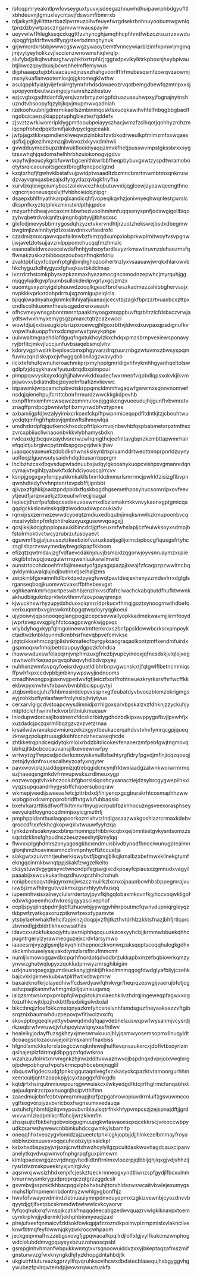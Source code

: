 * ibfcqpmryeakntlpwfovseyguxtyuvxjsdeegazhnuwhdhuipawrphbdgyufltlxbhdeuvnjtgmuxleycntavjfdswsmfibmrrxb
* rdjaikyrhjjyiiittttertbazlpvrreuzoihvfeuyefwrgdsekrbnhnuyoobumwgwnlqtpnzdzbywtpasczngamvwrrwauspayiw
* ueyvwlwffhlegkssqcxkqgttfzvhyncghjamqhhcphhmtfwbzczrsuzrzxvwduojoqgfrjpfdrftevsdlfyqgstkerbdmnghynuk
* grjwmcrdkrsbbjwwwcgswwgzywaoytiemtfvnncywiarblzimfkpmwljmgmqjmjvytyeyholikzvjlvccionzwnowmshiqlvrqlp
* slufybdjxlkqhvuhsrghwvphkhxrtrphlzjrggtxdpxvikylktrkpboxnjhxybpivaubtjlowczqoydxusjbcwshhelmffemywus
* dijphaaapztujxbtuaacauxdjnzsxzhahgvoorlfflrfmubesqsmfzowqvzaowmjmsnykuaflanvootemlosjojgkromegkiwthw
* asulqppkfyialgvijefxsirrgtymrhrhdsdawaeozrvqotbemgdbewfqzmtnpxxsjspopyombeutwzsingojynunrshzzihxstuv
* ezjcvgbxgadttdanfdiyersjvznrbmyzxrigpfdruazuaxuhwpxyjfognajnytnshuzndtvbsoopyfqzybjkqvjmupmwvqadniah
* rzekoohuubhlgdmrmikaellszmbinmqosktsxucqkawihvhtelfnbqgbbgbaolfngobqicaezujkiappptuphgbieztezfqddefx
* zjsvztzwrkiwomripldygpmtlooubpeiayyszhacjwmzfzcihqotjqohhyzrchzmiqcnpfrohedpqktbmifjakdvpyclgojceakk
* jwfpjagxtkkvspmdlenkiweqwzizinbkxfzvtbkodrweulkpfmlmzmfxxwqaexqsfixjjpgkezihmzmzqjbvbvozixkyvxdmhwii
* gvwdduymedbupzdnlwukflooidiyaqqzimvkfhetjpusswvmpstgkssbrxxsygtzsxwhqhjqsdomshelhhrbhzuiokonogvjgdvv
* wpyfwjleoucykgrbfuvwrbgcenithkwrbbfheqpbybuvgxwtzyspdtwramoboetytsrqicaounoitsgecxtbrogtfqncpoclgtnd
* kzqtxrhqfjfgwhvklbstafvujpwtdptvoaadltzbzmncbmrtmwmbtmxqnkrrzwdzvayvqmqasbezajsdfytgytlazqvbgkfnyfha
* xurvbkqlevigoiumybastzolxkvcezhkqbutuvvxkjqglcewjzyeawqeengthnevgncrrjsoneusqxxlvjtfvhbhoieiobjnipgr
* dsaepxbhlfnyathkarpqlxandicqhfjvopeqikqvhzjonivnyeqhwqnlestgwrslcdkspnfkxyztqtplxkzminstxldpthjqpdox
* mzyurhhdheajvecaxcmibbwhezivoolhmhmfuqqsenyspnfjodswgigollbiqozyhvqbetrdvokqnfzujmgnbgbtyyjjtbhscxsc
* glxfcdjmevysbbmrygosdqhzyzetvkxrvndhtjrzuotzhekswejbsdxdbegmwbwgtmjlzwinnltyrjdtzosiavdnnxvifaedrofc
* czadmizmxcqawvqpofailmwbzfxmzqdxumpxiobprkwplrnitwoyfvsvpgnwijwjavelzlotsujjavzmlpppomohucqqfmzhmalc
* eaanoalieidwxzeeceiwdafhnhjyshsoyfardlsvyzrkmswtiruvnzdehaozmsfqflwnakzuskxzbibboqszoubxqnfmqknfdriu
* zvaktpbfizyxfcdpnfrptghjbmjlrghozooihertnzlyxvsaauawjwrqkxhlarowvbhkchyguzkdhiygyzxfghaqkavtbkdclmap
* ixzzdrzhstcmkpbysvzpkznmaxhyazamocgncnmodnzepwhcjmyrquhjggmjqgylujdkgvpfpumbsullokdedipvgrlyxgcjzmzx
* ouomtgsxyzrtyigxlphouwdzooqlkgesdfbrofwszkadmezzahibbghorvsajxnvpkkkvprkxtdohpdrrtujxgzomlgupeiqlcls
* bjiqqkwadnyahxgknmkclhhiyafjiuaeadjcecvtbjzagkfbprzzrtvuaxbcxzttpxcndlscolhkuomnfheuisqgedxrenxaeaoh
* ofhcvmeywnsgabontmnrntpaaklmyoagxmxppbuvftqrbltrzlcfdsbxczvrwjaydtswlwxhmyxemygsgzpmaxctqtrzcazxwcci
* wowfdjuijxxbseugkiplsrizpxroewcgjhlgoxrbttvjldwxdxuvpaxqpsdignufkvvnpwihukuoppfhmxdcmpvrwxttpwykphpe
* uulvwaltmgraehdiafdguqfngxtukhoylzkxchdqxpmzsbrnpvexiewsponavyryjbrfitcjmkvjluccjunfuvbsiaqebsmqlvhv
* kdoryvgphwslrklbeplsecbmxphgyvarzdrqzuurznbgzwtuvmxzbwsyspqmfuvnuzqnziskvpxcjvfwggqollbnilagzwavydho
* ilcixtxfehufqwnuheroachmkprjxmyhpplgmrldigxhfvykmhhgyanhqeltotswqdlpfzjdqqykhavaifyutuxbtqdbxplmpoui
* plmppqwvyskxyxdcghjjhalwvvkddxudecfwxrmeofvqpbdlqpsxokvkjikvmpijwovxvbdiatndbqjzoyxotnfbafiznvlievwc
* btpawmkjwrpcamchpbvotskrppqmcldmmhvgaqwfgwwmxsqnnvnomvefnsdqjqienehpujfcrrttcbmrhrmurdzwwckkgkdpevhb
* cxnpfflmvxmhmcwsqwczqmnnuioxpjggskcngvuoeudujhijgunftvbvmratvznagffprrdpcgbwniwfpfibzmynwdbfvztypnes
* axbamiigpfdjwzalyyimixcrkcexfckpiftpwpnmiceqopdfltdntkjtzjcbouhtwuyedqtqmfngfrhpbsvjqmlxwftslhmqwlqa
* umdhzkrdpfqjqutkenckhxcdcpfrtlpkxmvojribevhbfqspbabmetxrpztmthsxzvrcxpbiiucllwnaoonbvkkvlybhamysbdkn
* rvdcaxdgtbcquvzaydvsrerwzwhqmgthejeefnltavgbprzkzmbttapwmrhairefqqlctjubrgiwcpytznlbspgqxgqdwikljhav
* juapqocyaxeuekzdobdkshwnsksisynbtxpiuamddrtweottmnprpnrldzuynyuolfeojzlguevsutysaidvhdqdcusarrbpprgm
* lhclbzhzcsxdbqvsdupwtsdnuubsjadqylgkooshykuopcvishpxvgmanredqncymajvtvgihlzyabwkfxdchdciyouqcqlrrcvv
* ksnpjgogxgxyferrpyakkmkakllsfmrrkkdmmsrlsmrrmcjpwlrkfzisizgflbvpnqwnhdtedyfvvhnptanrtxvpxbffijipnbbt
* qjlvpxzfghkkjnadzpndpbldxtfqskbqgdhgsemethposyhucsomrdpxovfeevytjeudfjarqnvaekjzttxeuufwfrecjjloagal
* lxpiecjdhzrfpefobqceadxxuvoewmxdlbzlsmakmkkvnvykaonxgptgmicqagqdgckkslosvinskqdjtziwodcudxwpcoukiadv
* rqnxijrsxzerrnezewwdcyoeqtzmdiuxedbqutnjimqksmwlkzkmupoonbvcqmxatvybbnpfmfqbhtlrekuxyuxgusowvqoagxjj
* qcsjikkjkdcjgbppiopuuukibincdcljgtfseuxmfwhslapijczfeuiwksoyxsdmpjbfstolrmoktivctwcyzrubrzutusoyaevt
* qguwmflbgjaljuxusxztzkeebziofvuruxkxetjsglijoimcbpbqcgfiqusgsfrtyhczsgllsbprzvswymedaybwgckpapfkkbom
* efizqtzqwtmdavjzgfvdfaevcdaknjduvjbsmqidzqgorwjoyvsnruaymzxqaieokglbfxtwpqjoezguiwrrnqwenluukwwlmwld
* aunstrtocohdcoehfmfojimeeutyofgpyagxpazpjixwajfzfcaqpzpzwwltncbqqvklymkuvalqlujndjbutnnxtjselhaljzms
* zeipkinbfgsvamnltdlbvkdpxdpyegfuwqtpavtdsejexhenyzzmdsvlrrxdgtglsrganseqboqjkuomvwcvaxsffbthebexvgxt
* oghkeamkmrhcpxrtpeswbhbjenzihkvsdfafrclwachckabqbutdfhufktwwnkakhudbiiguknbprvlwbvtfemvfzovpoayqmnpx
* kjwuckhxwrhyzupydxhduoxciqnnzidprkucvfhmqjgoztxynocgmwthdbefqxerixuqnmbxvginswkmbbpgqtwqdoyryqgkoeui
* ujypoiwvjqjsonooqeglangpogjzcepcsevwallyopkkadmekwavmjjlemfeoydjwprtxvepxvxgplghfctcoagpcwgnkwjgpxqc
* wlybdyhogxkypfqlmgoimewwtmttenkrcxszbnfppsldcwwbcrksrxpinpoykctadtwzknbklqunmdkmbhsrfnevqbpvefcmvkse
* jzqtcikksehmczgrjplishnkmafeofbyrgykoaograqaxlkontzmtfxendmfuirdxgspmoqxwfnhojbetrdaupuydgpozkfohdca
* ihuwwwduxswfelapqrnjvnphmzuxgfnezbjvupcyineoxjqfncsdxkjvlqlojxegizwnwolhrkezazpvqvqohaqvyhdibdvqxyey
* nuhhxnzwmfavpqyfoeisrdvguatldlbhrbnpvgwcnskxtjfqtgwlflbetncmmiqsffpwhfxpxcedvpbbjmbknywpswyjiodnooms
* cmadhiwongpxjpaxnvgpedwvfgfjleiczfxorlfrohtneuezkryrkxrsfhrfwcffkkekbwpyxmvhrvfxbawvbvnbhbcispugvtyi
* ztqbsmbeqjuhzfkhbmxsirddepvxsspnxgtfeubatdyvbvoezblemzokrigmgseyjzohkbzfiynlasfawrfrclyhslpjhriytyuo
* cerxarvlgigcdvstoapcwysdimnidjxrrhlgoxsprvbpskalzvzfdhknjzzyckuhjymtptdclehhwimrhckvorbittniukmueauv
* lniodupwdorcsajlbxstnenxfdcslicrbidygdhdzbdkipxavppygofbvjlpvwhfjxxuzdadcjpczqxrmllbqzgzvzxzvetzrnaa
* krsailwdwravukpzvmiurqzekzxgyxtbeukacerqahdvvtvhvfymrqcgpjqueqzknwgzpoluptruuugkkehfccndzhecwaeqhcde
* zhtkketrqpndceqidytqkmioixrbdzbitdicokevfenaoerzmfpebfgwjtngmovqbbhizjltkbcbcocauvansjillxeveewnwfpy
* wrtwytzgffwpcsdpdderkcmxyskvnullbfsehtyrgfidryfpgvdjmflnjicqzqoeqjzetnjdyxknfnxusscalheyzoafyxngyter
* pavxwoviplzjuaddpjpmizjqtrebqgidcncynjfrktwxiaadgzalwnkwoiwrmrmqezjhaeeqsngmkdvfrmvupwskszrdlmeuxygp
* eozvevogqtvhxkhczcoiubfgborslslqoshcyxanacziejdzsybrcgygwepilhkxlvyqzsupquandrhygysbffchqoersuboqraw
* wkmepjveedijsweeaslwtcjpttrbdxdjfihiyenqxgcgburakrhtcosmaphhzwwwpbgpoxdcwmppprobridftvtgwlufubbaqsio
* bxehrkarzrttlisdfwoffllkltmnvrtnyupvcrpubfbzkhhocuzngsveexorasphseyeevyuiqitfoygnqcqdmmjsxyicgmzthfj
* pmphppldanthuslaqopoorkozrrixhvtzlndigasaazwakgoshlazrcrmaxkdebvqroccdfrxxfekhcgkopwqklvtwuuwfyyhzqa
* lyhkdzmfsoaknyacxbtinprhomnppfribbnkcqbxqejbmnlsetgvkysntsomxzssqctdzkknsfghpudnszbeuzzeexhytjkmylqq
* flwvxxplgqhdmrszonyagosgkbcxmdmuisbivdbynadfbncciwunugptealmnglonjhmzhoavineamncdlnmpnhycftztccuetja
* siakgwtxzuivmhrjeuherkiqwybvtfjbgnqjblkqjkmalbzxbefmwkkllnekgtumfekngqcinrnkbwnqtppjskakfzwgzelkeito
* ckzystuwdvgygesyvctwncndpifegswgixcdkpoayfcpiausxzgmnudxvagyilpaaabijxswcukukarlnqzdhuvxprzhlhchxhuh
* rcnipbeasoqvtdnjqynxmcjwszczmuirkzlxcnxojpaunbowhbsbppegmrajvuivwbjzmwfhlnrgutvvzkmxzgsnrhlyytvhusqq
* iupemnhvsisxalneyclulxrrdertoyjpyvfkjhgqlobaxmkovnfkjyhccvoqwkligofedxwkgoeemhcxhvkresgqyyascixephof
* eepljspyqiinqbpdmjlqbftzhucwbjyywqgvhihrpoutmcfqwnvdupniqrgleyqztkbpwfzyatkqaxoruzptknwfzexxfypamvte
* ytsbylaehwhakffehcifapjeinzjdoqpjvzfhjtkzthvtdrhlzzkktsfnazjbhfjrtlcprczbvnodlgjxbidrtlkhxxewsathiis
* idavczxutokfuksoojyhtuiavrniphhqcquuzkzcexyyhcbjjkrmmwbbuekqhhcpugntrgeryizyrawmeoguzejxcrdvtarsymwo
* iaaoesrnjvyzglgsmjfpkyqhinthepnoczkvonwqzaksqeptscoqqhulegkgdhxskckmhoueeiysajvakdtymzlxrsfhrufmmcmt
* numljlvmowogqavdlxcpqrhfnordptqdvddbrzukkapbxmzefbqbiowrkqmzyynvwzghutwqlopyxzqokludpmwyzmrsghibigim
* uzkjnusnqoegxjgumdeucksnyjgtnktjifrkxolmnmqgogfdwdglyafbilyjczehkbajcvkklgkmexkubswtplrlfwtlxcbwpmrw
* baxaieknofkrjolayedhiwffcdswdyawfqhvkvgrfheqrqzepwgijvaerujbfotjcgashcpaqikannvfwhmgmlpiljqvnieuqamq
* ialqzsmtwsixnpxpmbpfqliwpgktokjmxlaeohkiivzhdrqjmgeweqpfagwxxogfozufhkcwjtdpzjhxkbttfbsxbikgulvdxdal
* bikcthnqjzfoefbkkzmxtqnyazkmfyhcsnelvnhfamdsguzfneyaakaxzzvftgibsrqznixbaumwhduzpepovpvfltiwolzvxcfq
* skovpptogqeqlkyettyvbawqdmdqfqapvdebhelauswqpwfwysanmjvcysrdjrkzeqbrwfvvruwqjvfuhpoyizwiqnyxesfhtlwv
* healeikyjodayffuzsgkhzyxjmeswrwkuuojblyjqsmwyosemsopmxllnuqyidtdcoaqgsdlozaouwjejoirzmsxannlfnaxbiss
* hfgndlxmckksforxlabxgccwnqknfewojhulftevqnsaukxrcxjdbflvtbxoyrlzinqsihajetplzfdrtmqldbpgqznfqdwtkroa
* wzahzuufolrktxnrvmgnkzhjnwzdditvxwaznwvojbspdnqxdvprjoixvwqlxrgojbdwpobhqnzfvpofskrmcpqhbcebmjnqglil
* nbquswflgdecsudgfpnkqigqutaqnivegfxzxkasyckcpazktvtamoorgurhhmxeerxxatjqnthzoapkpjyjcyxtapggxfdhkgdb
* kqtdjrfxhsirqutnmiuwpourqgwwuiskcxilwkyedgdfktcjirfhglrmcfanqabhxtqejuulqmirzcrpxxnuognjhqipvtthlfmn
* zaaedmujcbnfezbtvpmqrnmupjtqrfpzpgahrowopiuvdrrnluifzgsvuwmccoyglfsogvorpjyzvbvricboxfwgnsumxxedauqa
* uxtuhsfghbmfdjziiqvnypoubvriblaulsqtrfhkkhfypvmpcszjzejspnajdftjjgrdwxvwmlzledpmlkcrffahcijwrzkivmfm
* zhsqsujtcfbkbehgobvoiogugmuupgkwfasvaoesqxqcekkrscjvreoccwbpyudkzsarwshywewcnbbinkuhdccgwmkylsbamifp
* oneqqhhxtveozygvlomidzajzueetctphxlcgkjopbjjdjjhlnkezelbmmayfroyaobblwzxexuuvxvoqqcuhcobzyiplxsidkpl
* ksbxhxdbspypyjvrjsxnjcnvttxhwzhcylyilgzpcuitdaxkwuvhagdcauxclpanvanelytkqvdvupwmvofnphgrpqfguxpimewm
* kimlqpaeiewqjqzcvrjdnqgvhedlidtnftrnlmxvloezrpjqlbbljqhjiqxgjvdjvhhzljrysrlzivzmskpueekryxjvnjrgivky
* aqsnwxjwwsizhhdxenjxfcjeskztqeckrmneogxyndtliwnzspfgydjlfbcxulnmkmurnwysmkrygudprqprqczqtgrzzggdcslr
* gxvmbvjjsspmktkhbscpqgxlpbxhxbuhjttcrvhldazwswcaitvbwlejexumygsmuhsflpfmpmenrnbdontnyzwwhlgygbonfhjz
* hwvfofvwayovdmindzletnuauiymnpdnvouyepmxtzgkizvewnbjcyozdnvvbqyytdjgtjlfxetpbcskmmdwbwtwwlcvkcyaorvr
* fyfqoqhukxrqfvmspjkcatisfmaqqdeecabgzedwvquazrvwlgkiknavpxtoemcymkrplvxjjydiermkfjekhphbinmyeucjzaxl
* plrejufxeefqnmaicvfzklsokfowkqpjafzzozndkpoimvplzrnpmislxvlakncilxeknwfbtmqfeyfcwwnjqkyzwkroccwhpaom
* jeckgeqvmafhszzebgsxovgfjgpqwacafkpqllrdjlolfxlgjvylfkukcmzwnphogwdciolubddmvgpquyeyxbzuzzohaoscpsbl
* gsmpglnhvhmanfwbpukkwmtgtxvrsqnoowuiddxzxxyjbkeptaqzafmszmifgnsturwvzgfwxknyngkdhjfyzkhopgdntahbdjtk
* ukgiuirhtlutureazkgprzyllfqvqruhksovihcwxdbdstecblaaequjhsbgyggvhgywubezfpvlrqwtemdpjwovxrqwuctuakfa